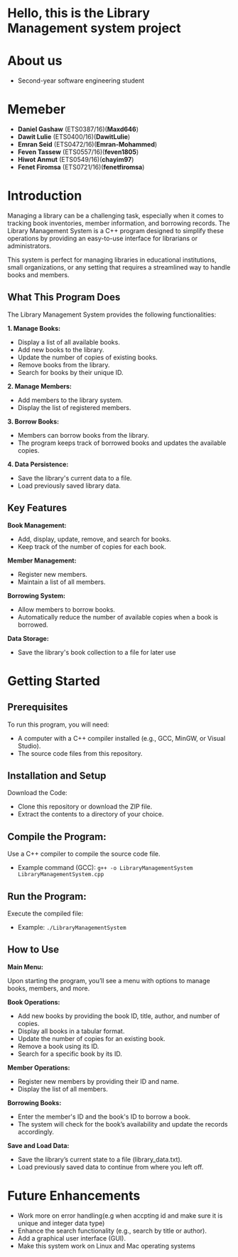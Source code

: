 # Hello, this is the Library Management system project

# About us
+ Second-year software engineering student
# Memeber
+  **Daniel Gashaw**  (ETS0387/16)(**Maxd646**)
+  **Dawit Lulie**   (ETS0400/16)(**DawitLulie**)
+  **Emran Seid**    (ETS0472/16)(**Emran-Mohammed**)
+  **Feven Tassew**  (ETS0557/16)(**feven1805**)
+  **Hiwot Anmut**   (ETS0549/16)(**chayim97**)
+  **Fenet Firomsa** (ETS0721/16)(**fenetfiromsa**)

 # Introduction
Managing a library can be a challenging task, especially when it comes to tracking book inventories, member information, and borrowing records. The Library Management System is a C++ program designed to simplify these operations by providing an easy-to-use interface for librarians or administrators.

This system is perfect for managing libraries in educational institutions, small organizations, or any setting that requires a streamlined way to handle books and members.

## What This Program Does
The Library Management System provides the following functionalities:

**1. Manage Books:**

+ Display a list of all available books.
+ Add new books to the library.
+ Update the number of copies of existing books.
+ Remove books from the library.
+ Search for books by their unique ID.

**2. Manage Members:**

+ Add members to the library system.
+ Display the list of registered members.

**3. Borrow Books:**

+ Members can borrow books from the library.
+ The program keeps track of borrowed books and updates the available copies.
  
**4. Data Persistence:**

+ Save the library's current data to a file.
+ Load previously saved library data.
## Key Features
**Book Management:**

  + Add, display, update, remove, and search for books.
  + Keep track of the number of copies for each book.
    
**Member Management:**

  + Register new members.
  + Maintain a list of all members.
    
**Borrowing System:**

  + Allow members to borrow books.
  + Automatically reduce the number of available copies when a book is borrowed.
    
**Data Storage:**

  + Save the library's book collection to a file for later use

  #  Getting Started
## Prerequisites
To run this program, you will need:

+ A computer with a C++ compiler installed (e.g., GCC, MinGW, or Visual Studio).
+ The source code files from this repository.
## Installation and Setup
Download the Code:

+ Clone this repository or download the ZIP file.
+ Extract the contents to a directory of your choice.
## Compile the Program:

Use a C++ compiler to compile the source code file.
+ Example command (GCC): `g++ -o LibraryManagementSystem LibraryManagementSystem.cpp`

## Run the Program:
Execute the compiled file:
+ Example: `./LibraryManagementSystem`

## How to Use
**Main Menu:**

Upon starting the program, you’ll see a menu with options to manage books, members, and more.

**Book Operations:**

+ Add new books by providing the book ID, title, author, and number of copies.
+ Display all books in a tabular format.
+ Update the number of copies for an existing book.
+ Remove a book using its ID.
+ Search for a specific book by its ID.

**Member Operations:**

+ Register new members by providing their ID and name.
+ Display the list of all members.

**Borrowing Books:**

+ Enter the member's ID and the book's ID to borrow a book.
+ The system will check for the book’s availability and update the records accordingly.
  
**Save and Load Data:**
+ Save the library’s current state to a file (library_data.txt).
+ Load previously saved data to continue from where you left off.

# Future Enhancements
+ Work more on error handling(e.g when accpting id and make sure it is unique and integer data type)
+ Enhance the search functionality (e.g., search by title or author).
+ Add a graphical user interface (GUI).
+ Make this system work on Linux and Mac operating systems

